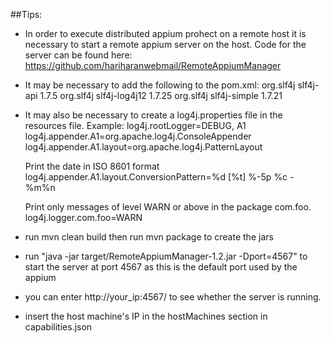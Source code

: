 ##Tips:

* In order to execute distributed appium prohect on a remote host it is necessary to start a remote appium server on the host. Code for the server can be found here: https://github.com/hariharanwebmail/RemoteAppiumManager
* It may be necessary to add the following to the pom.xml:
            <groupId>org.slf4j</groupId>
            <artifactId>slf4j-api</artifactId>
            <version>1.7.5</version>
        </dependency>
        <dependency>
            <groupId>org.slf4j</groupId>
            <artifactId>slf4j-log4j12</artifactId>
            <version>1.7.25</version>
        </dependency>
        <dependency>
            <groupId>org.slf4j</groupId>
            <artifactId>slf4j-simple</artifactId>
            <version>1.7.21</version>
* It may also be necessary to create a log4j.properties file in the resources file.
	Example:
	log4j.rootLogger=DEBUG, A1
	log4j.appender.A1=org.apache.log4j.ConsoleAppender  
	log4j.appender.A1.layout=org.apache.log4j.PatternLayout  

	Print the date in ISO 8601 format
	log4j.appender.A1.layout.ConversionPattern=%d [%t] %-5p %c - %m%n  

	Print only messages of level WARN or above in the package com.foo.
	log4j.logger.com.foo=WARN

* run mvn clean build then run mvn package to create the jars
* run "java -jar target/RemoteAppiumManager-1.2.jar -Dport=4567" to start the server at port 4567 as this is the default port used by the appium
* you can enter http://your_ip:4567/ to see whether the server is running.
* insert the host machine's IP in the hostMachines section in capabilities.json
